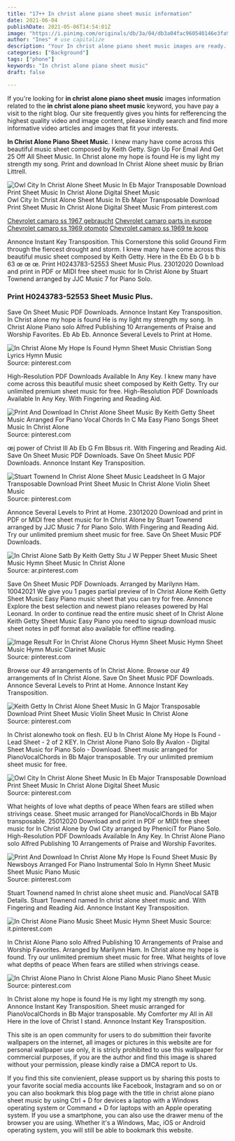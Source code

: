 ```yaml
---
title: "17++ In christ alone piano sheet music information"
date: 2021-06-04
publishDate: 2021-05-06T14:54:01Z
image: "https://i.pinimg.com/originals/db/3a/04/db3a04fac960540146e3fa94ccee081f.png"
author: "Ines" # use capitalize
description: "Your In christ alone piano sheet music images are ready. In christ alone piano sheet music are a topic that is being searched for and liked by netizens today. You can Get the In christ alone piano sheet music files here. Download all royalty-free images."
categories: ["Background"]
tags: ["phone"]
keywords: "In christ alone piano sheet music"
draft: false

---
```


If you're looking for **in christ alone piano sheet music** images information related to the **in christ alone piano sheet music** keyword, you have pay a visit to the right  blog.  Our site frequently  gives you  hints  for refferencing  the highest  quality video and image  content, please kindly search and find more informative video articles and images  that fit your interests.

**In Christ Alone Piano Sheet Music**. I knew many have come across this beautiful music sheet composed by Keith Getty. Sign Up For Email And Get 25 Off All Sheet Music. In Christ alone my hope is found He is my light my strength my song. Print and download In Christ Alone sheet music by Brian Littrell.

![Owl City In Christ Alone Sheet Music In Eb Major Transposable Download Print Sheet Music In Christ Alone Digital Sheet Music](https://i.pinimg.com/originals/0d/5b/ee/0d5bee390a44e9110f9001353f489dec.gif "Owl City In Christ Alone Sheet Music In Eb Major Transposable Download Print Sheet Music In Christ Alone Digital Sheet Music")
Owl City In Christ Alone Sheet Music In Eb Major Transposable Download Print Sheet Music In Christ Alone Digital Sheet Music From pinterest.com

[Chevrolet camaro ss 1967 gebraucht](/chevrolet-camaro-ss-1967-gebraucht/)
[Chevrolet camaro parts in europe](/chevrolet-camaro-parts-in-europe/)
[Chevrolet camaro ss 1969 otomoto](/chevrolet-camaro-ss-1969-otomoto/)
[Chevrolet camaro ss 1969 te koop](/chevrolet-camaro-ss-1969-te-koop/)

Annonce Instant Key Transposition. This Cornerstone this solid Ground Firm through the fiercest drought and storm. I knew many have come across this beautiful music sheet composed by Keith Getty. Here in the Eb Eb G b b b 63 œ œ œ. Print H0243783-52553 Sheet Music Plus. 23012020 Download and print in PDF or MIDI free sheet music for In Christ Alone by Stuart Townend arranged by JJC Music 7 for Piano Solo.

### Print H0243783-52553 Sheet Music Plus.

Save On Sheet Music PDF Downloads. Annonce Instant Key Transposition. In Christ alone my hope is found He is my light my strength my song. In Christ Alone Piano solo Alfred Publishing 10 Arrangements of Praise and Worship Favorites. Eb Ab Eb. Annonce Several Levels to Print at Home.


![In Christ Alone My Hope Is Found Hymn Sheet Music Christian Song Lyrics Hymn Music](https://i.pinimg.com/originals/47/24/2a/47242a7b7c3685ad8ece7283845815bf.png "In Christ Alone My Hope Is Found Hymn Sheet Music Christian Song Lyrics Hymn Music")
Source: pinterest.com

High-Resolution PDF Downloads Available In Any Key. I knew many have come across this beautiful music sheet composed by Keith Getty. Try our unlimited premium sheet music for free. High-Resolution PDF Downloads Available In Any Key. With Fingering and Reading Aid.

![Print And Download In Christ Alone Sheet Music By Keith Getty Sheet Music Arranged For Piano Vocal Chords In C Ma Easy Piano Songs Sheet Music In Christ Alone](https://i.pinimg.com/originals/22/4f/45/224f456c64ae7a7f89a64b0c6c317ed3.gif "Print And Download In Christ Alone Sheet Music By Keith Getty Sheet Music Arranged For Piano Vocal Chords In C Ma Easy Piano Songs Sheet Music In Christ Alone")
Source: pinterest.com

œj power of Christ Ill Ab Eb G Fm Bbsus rit. With Fingering and Reading Aid. Save On Sheet Music PDF Downloads. Save On Sheet Music PDF Downloads. Annonce Instant Key Transposition.

![Stuart Townend In Christ Alone Sheet Music Leadsheet In G Major Transposable Download Print Sheet Music In Christ Alone Violin Sheet Music](https://i.pinimg.com/originals/d8/f7/f2/d8f7f27813a2ca013036462a2cdad3cf.gif "Stuart Townend In Christ Alone Sheet Music Leadsheet In G Major Transposable Download Print Sheet Music In Christ Alone Violin Sheet Music")
Source: pinterest.com

Annonce Several Levels to Print at Home. 23012020 Download and print in PDF or MIDI free sheet music for In Christ Alone by Stuart Townend arranged by JJC Music 7 for Piano Solo. With Fingering and Reading Aid. Try our unlimited premium sheet music for free. Save On Sheet Music PDF Downloads.

![In Christ Alone Satb By Keith Getty Stu J W Pepper Sheet Music Sheet Music Hymn Sheet Music In Christ Alone](https://i.pinimg.com/originals/4c/1b/9f/4c1b9f1d742e0c365c30452693d740a2.png "In Christ Alone Satb By Keith Getty Stu J W Pepper Sheet Music Sheet Music Hymn Sheet Music In Christ Alone")
Source: ar.pinterest.com

Save On Sheet Music PDF Downloads. Arranged by Marilynn Ham. 10042021 We give you 1 pages partial preview of In Christ Alone Keith Getty Sheet Music Easy Piano music sheet that you can try for free. Annonce Explore the best selection and newest piano releases powered by Hal Leonard. In order to continue read the entire music sheet of In Christ Alone Keith Getty Sheet Music Easy Piano you need to signup download music sheet notes in pdf format also available for offline reading.

![Image Result For In Christ Alone Chorus Hymn Sheet Music Hymn Sheet Music Hymn Music Clarinet Music](https://i.pinimg.com/originals/8d/2a/7e/8d2a7e6af7ee34ce324191b4c1c95fac.jpg "Image Result For In Christ Alone Chorus Hymn Sheet Music Hymn Sheet Music Hymn Music Clarinet Music")
Source: pinterest.com

Browse our 49 arrangements of In Christ Alone. Browse our 49 arrangements of In Christ Alone. Save On Sheet Music PDF Downloads. Annonce Several Levels to Print at Home. Annonce Instant Key Transposition.

![Keith Getty In Christ Alone Sheet Music In G Major Transposable Download Print Sheet Music Violin Sheet Music In Christ Alone](https://i.pinimg.com/originals/b7/57/8e/b7578e6786e970c506870dccd9bcc900.gif "Keith Getty In Christ Alone Sheet Music In G Major Transposable Download Print Sheet Music Violin Sheet Music In Christ Alone")
Source: pinterest.com

In Christ alonewho took on flesh. EU b In Christ Alone My Hope Is Found - Lead Sheet - 2 of 2 KEY. In Christ Alone Piano Solo By Avalon - Digital Sheet Music for Piano Solo - Download. Sheet music arranged for PianoVocalChords in Bb Major transposable. Try our unlimited premium sheet music for free.

![Owl City In Christ Alone Sheet Music In Eb Major Transposable Download Print Sheet Music In Christ Alone Digital Sheet Music](https://i.pinimg.com/originals/0d/5b/ee/0d5bee390a44e9110f9001353f489dec.gif "Owl City In Christ Alone Sheet Music In Eb Major Transposable Download Print Sheet Music In Christ Alone Digital Sheet Music")
Source: pinterest.com

What heights of love what depths of peace When fears are stilled when strivings cease. Sheet music arranged for PianoVocalChords in Bb Major transposable. 25012020 Download and print in PDF or MIDI free sheet music for In Christ Alone by Owl City arranged by PheniciT for Piano Solo. High-Resolution PDF Downloads Available In Any Key. In Christ Alone Piano solo Alfred Publishing 10 Arrangements of Praise and Worship Favorites.

![Print And Download In Christ Alone My Hope Is Found Sheet Music By Newsboys Arranged For Piano Instrumental Solo In Hymn Sheet Music Sheet Music Piano Music](https://i.pinimg.com/originals/ce/88/21/ce8821bdbf459fd6a7e7fb71299949fb.gif "Print And Download In Christ Alone My Hope Is Found Sheet Music By Newsboys Arranged For Piano Instrumental Solo In Hymn Sheet Music Sheet Music Piano Music")
Source: pinterest.com

Stuart Townend named In christ alone sheet music and. PianoVocal SATB Details. Stuart Townend named In christ alone sheet music and. With Fingering and Reading Aid. Annonce Instant Key Transposition.

![In Christ Alone Piano Music Sheet Music Hymn Sheet Music](https://i.pinimg.com/originals/5c/11/fe/5c11fef3c23560d710fba0a97f7ed129.png "In Christ Alone Piano Music Sheet Music Hymn Sheet Music")
Source: it.pinterest.com

In Christ Alone Piano solo Alfred Publishing 10 Arrangements of Praise and Worship Favorites. Arranged by Marilynn Ham. In Christ alone my hope is found. Try our unlimited premium sheet music for free. What heights of love what depths of peace When fears are stilled when strivings cease.

![In Christ Alone Piano In Christ Alone Piano Music Piano Sheet Music](https://i.pinimg.com/originals/db/3a/04/db3a04fac960540146e3fa94ccee081f.png "In Christ Alone Piano In Christ Alone Piano Music Piano Sheet Music")
Source: pinterest.com

In Christ alone my hope is found He is my light my strength my song. Annonce Instant Key Transposition. Sheet music arranged for PianoVocalChords in Bb Major transposable. My Comforter my All in All Here in the love of Christ I stand. Annonce Instant Key Transposition.

This site is an open community for users to do submittion their favorite wallpapers on the internet, all images or pictures in this website are for personal wallpaper use only, it is stricly prohibited to use this wallpaper for commercial purposes, if you are the author and find this image is shared without your permission, please kindly raise a DMCA report to Us.

If you find this site convienient, please support us by sharing this posts to your favorite social media accounts like Facebook, Instagram and so on or you can also bookmark this blog page with the title in christ alone piano sheet music by using Ctrl + D for devices a laptop with a Windows operating system or Command + D for laptops with an Apple operating system. If you use a smartphone, you can also use the drawer menu of the browser you are using. Whether it's a Windows, Mac, iOS or Android operating system, you will still be able to bookmark this website.
